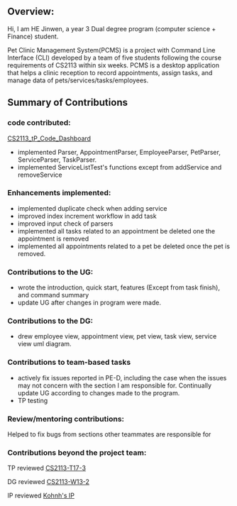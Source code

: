 ## Overview:
Hi, I am HE Jinwen, a year 3 Dual degree program (computer science + Finance) student.

Pet Clinic Management System(PCMS) is a project with Command Line Interface (CLI) developed by a team of five students 
following the course requirements of CS2113 within six weeks. PCMS is a desktop application that helps a clinic 
reception to record appointments, assign tasks, and manage data of pets/services/tasks/employees.

## Summary of Contributions
### code contributed: 
[CS2113_tP_Code_Dashboard](https://nus-cs2113-ay2223s1.github.io/tp-dashboard/?search=sylviahe171&breakdown=true&sort=groupTitle&sortWithin=title&since=2022-09-16&timeframe=commit&mergegroup=&groupSelect=groupByRepos&checkedFileTypes=docs~functional-code~test-code~other)
- implemented Parser, AppointmentParser, EmployeeParser, PetParser, ServiceParser, TaskParser.
- implemented ServiceListTest's functions except from addService and removeService

### Enhancements implemented: 
- implemented duplicate check when adding service
- improved index increment workflow in add task
- improved input check of parsers
- implemented all tasks related to an appointment be deleted one the appointment is removed
- implemented all appointments related to a pet be deleted once the pet is removed.

### Contributions to the UG: 
- wrote the introduction, quick start, features (Except from task finish), and command summary
- update UG after changes in program were made.
### Contributions to the DG: 
- drew employee view, appointment view, pet view, task view, service view uml diagram.

### Contributions to team-based tasks
- actively fix issues reported in PE-D, including the case when the issues may not concern with the section I am responsible for.
Continually update UG according to changes made to the program.
- TP testing

### Review/mentoring contributions: 
Helped to fix bugs from sections other teammates are responsible for


### Contributions beyond the project team:
TP reviewed
[CS2113-T17-3](https://github.com/sylviahe171/ped/issues)

DG reviewed
[CS2113-W13-2](https://github.com/nus-cs2113-AY2223S1/tp/pull/6)

IP reviewed
[Kohnh's IP](https://github.com/nus-cs2113-AY2223S1/ip/pull/33)
